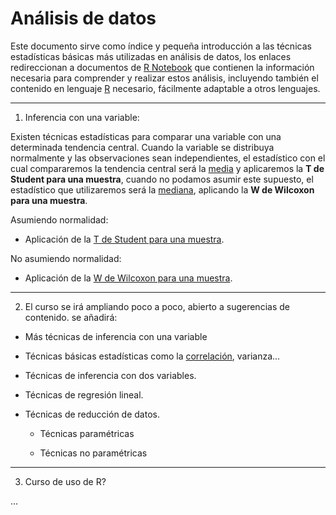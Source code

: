 # Análisis de datos

Este documento sirve como índice y pequeña introducción a las técnicas estadísticas básicas más utilizadas en análisis de datos, los enlaces redireccionan a documentos de [R Notebook](https://rmarkdown.rstudio.com/r_notebooks) que contienen la información necesaria para comprender y realizar estos análisis, incluyendo también el contenido en lenguaje [R](https://www.r-project.org/) necesario, fácilmente adaptable a otros lenguajes.

---------------
1. Inferencia con una variable:

Existen técnicas estadísticas para comparar una variable con una determinada tendencia central. Cuando la variable se distribuya normalmente y las observaciones sean independientes, el estadístico con el cual compararemos la tendencia central será la [media](https://es.wikipedia.org/wiki/Media_aritm%C3%A9tica) y aplicaremos la **T de Student para una muestra**, cuando no podamos asumir este supuesto, el estadístico que utilizaremos será la [mediana](https://es.wikipedia.org/wiki/Mediana_(estad%C3%ADstica)), aplicando la **W de Wilcoxon para una muestra**.

Asumiendo normalidad:
* Aplicación de la [T de Student para una muestra](http://htmlpreview.github.io/?https://github.com/ManuelOrdovasAnalyst/TStudentOneSample/blob/master/T%20de%20Student%20para%20una%20muestra.nb.html).

No asumiendo normalidad:
* Aplicación de la [W de Wilcoxon para una muestra](http://htmlpreview.github.io/?https://github.com/ManuelOrdovasAnalyst/WilcoxonOneSample/blob/master/Prueba%20de%20Wilcoxon%20para%20una%20muestra.nb.html).

---------------
2. El curso se irá ampliando poco a poco, abierto a sugerencias de contenido. se añadirá:

  - Más técnicas de inferencia con una variable

  - Técnicas básicas estadísticas como la [correlación](http://htmlpreview.github.io/?https://github.com/ManuelOrdovasAnalyst/CorrelacionPearson/blob/master/correlacionestutorial.nb.html), varianza...

  - Técnicas de inferencia con dos variables.

  - Técnicas de regresión lineal.

  - Técnicas de reducción de datos.

    - Técnicas paramétricas
  
    - Técnicas no paramétricas
    
---------------
3. Curso de uso de R?
    
...
